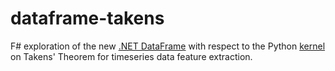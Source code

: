 # dataframe-takens
F# exploration of the new [.NET DataFrame](https://devblogs.microsoft.com/dotnet/an-introduction-to-dataframe/) with respect to the Python [kernel](https://www.kaggle.com/tigurius/introduction-to-taken-s-embedding) on Takens' Theorem for timeseries data feature extraction.



